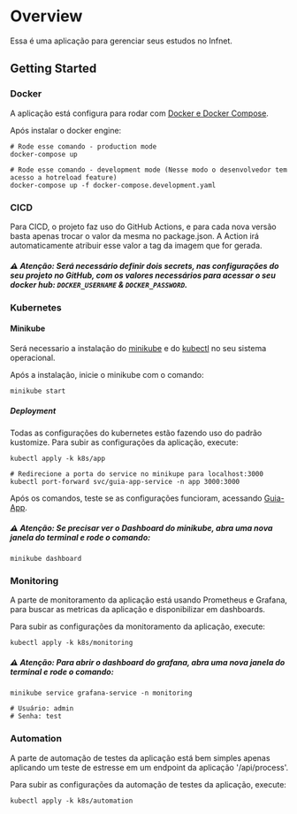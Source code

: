 # Overview

Essa é uma aplicação para gerenciar seus estudos no Infnet.

## Getting Started
### Docker

A aplicação está configura para rodar com [Docker e Docker Compose](https://docs.docker.com/get-started/get-docker/).

Após instalar o docker engine:
```
# Rode esse comando - production mode
docker-compose up

# Rode esse comando - development mode (Nesse modo o desenvolvedor tem acesso a hotreload feature)
docker-compose up -f docker-compose.development.yaml
```

### CICD
Para CICD, o projeto faz uso do GitHub Actions, e para cada nova versão basta apenas trocar o valor da mesma no package.json. A Action irá automaticamente atribuir esse valor a tag da imagem que for gerada.
##### ⚠️ **Atenção:** Será necessário definir dois secrets, nas configurações do seu projeto no GitHub, com os valores necessários para acessar o seu docker hub: `DOCKER_USERNAME` & `DOCKER_PASSWORD`.

### Kubernetes
#### Minikube
Será necessario a instalação do [minikube](https://minikube.sigs.k8s.io/docs/start/?arch=%2Flinux%2Fx86-64%2Fstable%2Fbinary+download) e do [kubectl](https://kubernetes.io/docs/tasks/tools/#kubectl) no seu sistema operacional.

Após a instalação, inicie o minikube com o comando:
```
minikube start
```

##### Deployment
Todas as configurações do kubernetes estão fazendo uso do padrão kustomize. Para subir as configurações da aplicação, execute: 
``` 
kubectl apply -k k8s/app

# Redirecione a porta do service no minikupe para localhost:3000
kubectl port-forward svc/guia-app-service -n app 3000:3000
```
Após os comandos, teste se as configurações funcioram, acessando [Guia-App](http://localhost:3000).

##### ⚠️ **Atenção:** Se precisar ver o Dashboard do minikube, abra uma nova janela do terminal e rode o comando:
```
minikube dashboard
```

### Monitoring
A parte de monitoramento da aplicação está usando Prometheus e Grafana, para buscar as metricas da aplicação e disponibilizar em dashboards.

Para subir as configurações da monitoramento da aplicação, execute:
``` 
kubectl apply -k k8s/monitoring
```

##### ⚠️ **Atenção:** Para abrir o dashboard do grafana, abra uma nova janela do terminal e rode o comando:
```
minikube service grafana-service -n monitoring

# Usuário: admin
# Senha: test
```

### Automation
A parte de automação de testes da aplicação está bem simples apenas aplicando um teste de estresse em um endpoint da aplicação '/api/process'.

Para subir as configurações da automação de testes da aplicação, execute:
``` 
kubectl apply -k k8s/automation
```

